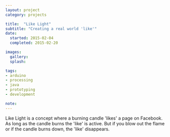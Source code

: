 ```yaml
---
layout: project
category: projects

title:  "Like Light"
subtitle: "Creating a real world 'like'"
date:
  started: 2015-02-04
  completed: 2015-02-20

images:
  gallery:
  splash:

tags:
- arduino
- processing
- java
- prototyping
- development

note:
---
```


Like Light is a concept where a burning candle 'likes' a page on Facebook. As long as the candle burns the 'like' is active. But if you blow out the flame or if the candle burns down, the 'like' disappears.
<!--more-->
